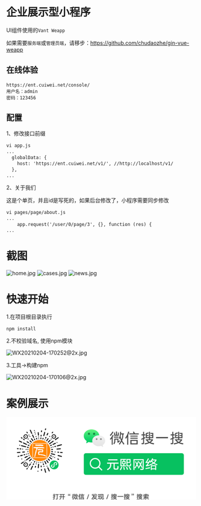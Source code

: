 # 企业展示型小程序

UI组件使用的`Vant Weapp`

如果需要`服务端`或`管理员端`，请移步：https://github.com/chudaozhe/gin-vue-weapp

## 在线体验
```
https://ent.cuiwei.net/console/
用户名：admin
密码：123456
```

## 配置
1、修改接口前缀
```
vi app.js
...
  globalData: {
    host: 'https://ent.cuiwei.net/v1/', //http://localhost/v1/
  },
...
```

2、关于我们

这是个单页，并且id是写死的，如果后台修改了，小程序需要同步修改
```
vi pages/page/about.js
...
    app.request('/user/0/page/3', {}, function (res) {
...
```

# 截图

![home.jpg](https://ent.cuiwei.net/screenshots/user/home.jpg)
![cases.jpg](https://ent.cuiwei.net/screenshots/user/cases.jpg)
![news.jpg](https://ent.cuiwei.net/screenshots/user/news.jpg)

# 快速开始

1.在项目根目录执行
```
npm install
```

2.不校验域名, 使用npm模块

![WX20210204-170252@2x.jpg](https://ent.cuiwei.net/screenshots/user/WX20210204-170252@2x.jpg)

3.工具->构建npm

![WX20210204-170106@2x.jpg](https://ent.cuiwei.net/screenshots/user/WX20210204-170106@2x.jpg)

# 案例展示
![code1.png](screenshots/code1.png)
